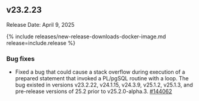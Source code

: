 ## v23.2.23

Release Date: April 9, 2025

{% include releases/new-release-downloads-docker-image.md release=include.release %}

<h3 id="v23-2-23-bug-fixes">Bug fixes</h3>

- Fixed a bug that could cause a stack overflow
  during execution of a prepared statement that invoked  a PL/pgSQL routine
  with a loop. The bug existed in versions v23.2.22, v24.1.15, v24.3.9,
  v25.1.2, v25.1.3, and pre-release versions of 25.2 prior to v25.2.0-alpha.3. [#144062][#144062]


[#144062]: https://github.com/cockroachdb/cockroach/pull/144062
